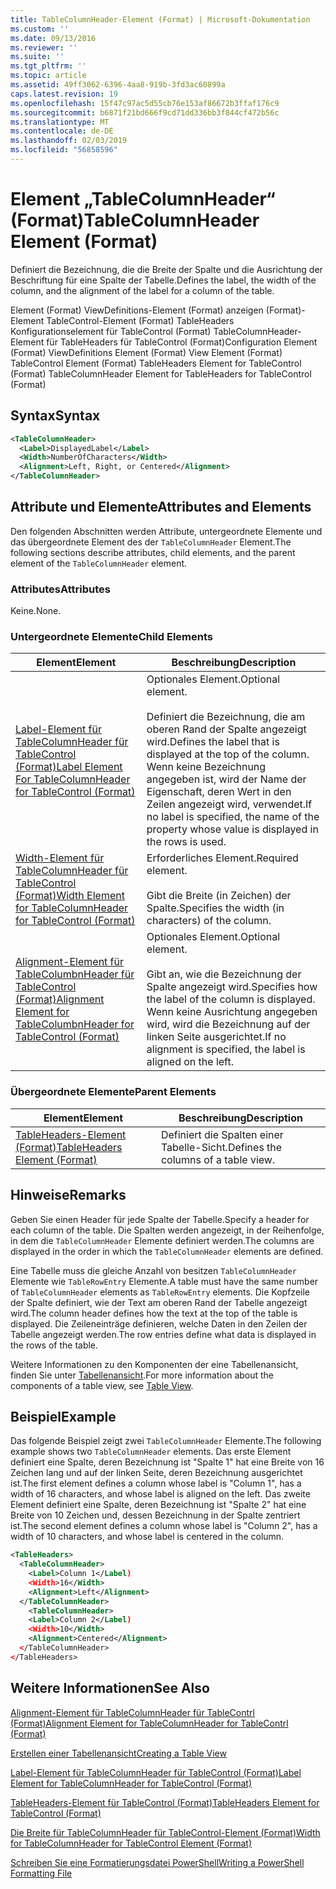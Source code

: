 ```yaml
---
title: TableColumnHeader-Element (Format) | Microsoft-Dokumentation
ms.custom: ''
ms.date: 09/13/2016
ms.reviewer: ''
ms.suite: ''
ms.tgt_pltfrm: ''
ms.topic: article
ms.assetid: 49ff3062-6396-4aa8-919b-3fd3ac60899a
caps.latest.revision: 19
ms.openlocfilehash: 15f47c97ac5d55cb76e153af86672b3ffaf176c9
ms.sourcegitcommit: b6871f21bd666f9cd71dd336bb3f844cf472b56c
ms.translationtype: MT
ms.contentlocale: de-DE
ms.lasthandoff: 02/03/2019
ms.locfileid: "56858596"
---
```

# <a name="tablecolumnheader-element-format"></a><span data-ttu-id="ef66a-102">Element „TableColumnHeader“ (Format)</span><span class="sxs-lookup"><span data-stu-id="ef66a-102">TableColumnHeader Element (Format)</span></span>

<span data-ttu-id="ef66a-103">Definiert die Bezeichnung, die die Breite der Spalte und die Ausrichtung der Beschriftung für eine Spalte der Tabelle.</span><span class="sxs-lookup"><span data-stu-id="ef66a-103">Defines the label, the width of the column, and the alignment of the label for a column of the table.</span></span>

<span data-ttu-id="ef66a-104">Element (Format) ViewDefinitions-Element (Format) anzeigen (Format)-Element TableControl-Element (Format) TableHeaders Konfigurationselement für TableControl (Format) TableColumnHeader-Element für TableHeaders für TableControl (Format)</span><span class="sxs-lookup"><span data-stu-id="ef66a-104">Configuration Element (Format) ViewDefinitions Element (Format) View Element (Format) TableControl Element (Format) TableHeaders Element for TableControl (Format) TableColumnHeader Element for TableHeaders for TableControl (Format)</span></span>

## <a name="syntax"></a><span data-ttu-id="ef66a-105">Syntax</span><span class="sxs-lookup"><span data-stu-id="ef66a-105">Syntax</span></span>

```xml
<TableColumnHeader>
  <Label>DisplayedLabel</Label>
  <Width>NumberOfCharacters</Width>
  <Alignment>Left, Right, or Centered</Alignment>
</TableColumnHeader>
```

## <a name="attributes-and-elements"></a><span data-ttu-id="ef66a-106">Attribute und Elemente</span><span class="sxs-lookup"><span data-stu-id="ef66a-106">Attributes and Elements</span></span>

<span data-ttu-id="ef66a-107">Den folgenden Abschnitten werden Attribute, untergeordnete Elemente und das übergeordnete Element des der `TableColumnHeader` Element.</span><span class="sxs-lookup"><span data-stu-id="ef66a-107">The following sections describe attributes, child elements, and the parent element of the `TableColumnHeader` element.</span></span>

### <a name="attributes"></a><span data-ttu-id="ef66a-108">Attributes</span><span class="sxs-lookup"><span data-stu-id="ef66a-108">Attributes</span></span>

<span data-ttu-id="ef66a-109">Keine.</span><span class="sxs-lookup"><span data-stu-id="ef66a-109">None.</span></span>

### <a name="child-elements"></a><span data-ttu-id="ef66a-110">Untergeordnete Elemente</span><span class="sxs-lookup"><span data-stu-id="ef66a-110">Child Elements</span></span>

|<span data-ttu-id="ef66a-111">Element</span><span class="sxs-lookup"><span data-stu-id="ef66a-111">Element</span></span>|<span data-ttu-id="ef66a-112">Beschreibung</span><span class="sxs-lookup"><span data-stu-id="ef66a-112">Description</span></span>|
|-------------|-----------------|
|[<span data-ttu-id="ef66a-113">Label-Element für TableColumnHeader für TableControl (Format)</span><span class="sxs-lookup"><span data-stu-id="ef66a-113">Label Element For TableColumnHeader for TableControl (Format)</span></span>](./label-element-for-tablecolumnheader-for-tablecontrol-format.md)|<span data-ttu-id="ef66a-114">Optionales Element.</span><span class="sxs-lookup"><span data-stu-id="ef66a-114">Optional element.</span></span><br /><br /> <span data-ttu-id="ef66a-115">Definiert die Bezeichnung, die am oberen Rand der Spalte angezeigt wird.</span><span class="sxs-lookup"><span data-stu-id="ef66a-115">Defines the label that is displayed at the top of the column.</span></span> <span data-ttu-id="ef66a-116">Wenn keine Bezeichnung angegeben ist, wird der Name der Eigenschaft, deren Wert in den Zeilen angezeigt wird, verwendet.</span><span class="sxs-lookup"><span data-stu-id="ef66a-116">If no label is specified, the name of the property whose value is displayed in the rows is used.</span></span>|
|[<span data-ttu-id="ef66a-117">Width-Element für TableColumnHeader für TableControl (Format)</span><span class="sxs-lookup"><span data-stu-id="ef66a-117">Width Element for TableColumnHeader for TableControl (Format)</span></span>](./width-element-for-tablecolumnheader-for-tablecontrol-format.md)|<span data-ttu-id="ef66a-118">Erforderliches Element.</span><span class="sxs-lookup"><span data-stu-id="ef66a-118">Required element.</span></span><br /><br /> <span data-ttu-id="ef66a-119">Gibt die Breite (in Zeichen) der Spalte.</span><span class="sxs-lookup"><span data-stu-id="ef66a-119">Specifies the width (in characters) of the column.</span></span>|
|[<span data-ttu-id="ef66a-120">Alignment-Element für TableColumbnHeader für TableControl (Format)</span><span class="sxs-lookup"><span data-stu-id="ef66a-120">Alignment Element for TableColumbnHeader for TableControl (Format)</span></span>](./alignment-element-for-tablecolumnheader-for-tablecontrol-format.md)|<span data-ttu-id="ef66a-121">Optionales Element.</span><span class="sxs-lookup"><span data-stu-id="ef66a-121">Optional element.</span></span><br /><br /> <span data-ttu-id="ef66a-122">Gibt an, wie die Bezeichnung der Spalte angezeigt wird.</span><span class="sxs-lookup"><span data-stu-id="ef66a-122">Specifies how the label of the column is displayed.</span></span> <span data-ttu-id="ef66a-123">Wenn keine Ausrichtung angegeben wird, wird die Bezeichnung auf der linken Seite ausgerichtet.</span><span class="sxs-lookup"><span data-stu-id="ef66a-123">If no alignment is specified, the label is aligned on the left.</span></span>|

### <a name="parent-elements"></a><span data-ttu-id="ef66a-124">Übergeordnete Elemente</span><span class="sxs-lookup"><span data-stu-id="ef66a-124">Parent Elements</span></span>

|<span data-ttu-id="ef66a-125">Element</span><span class="sxs-lookup"><span data-stu-id="ef66a-125">Element</span></span>|<span data-ttu-id="ef66a-126">Beschreibung</span><span class="sxs-lookup"><span data-stu-id="ef66a-126">Description</span></span>|
|-------------|-----------------|
|[<span data-ttu-id="ef66a-127">TableHeaders-Element (Format)</span><span class="sxs-lookup"><span data-stu-id="ef66a-127">TableHeaders Element (Format)</span></span>](./tableheaders-element-format.md)|<span data-ttu-id="ef66a-128">Definiert die Spalten einer Tabelle-Sicht.</span><span class="sxs-lookup"><span data-stu-id="ef66a-128">Defines the columns of a table view.</span></span>|

## <a name="remarks"></a><span data-ttu-id="ef66a-129">Hinweise</span><span class="sxs-lookup"><span data-stu-id="ef66a-129">Remarks</span></span>

<span data-ttu-id="ef66a-130">Geben Sie einen Header für jede Spalte der Tabelle.</span><span class="sxs-lookup"><span data-stu-id="ef66a-130">Specify a header for each column of the table.</span></span> <span data-ttu-id="ef66a-131">Die Spalten werden angezeigt, in der Reihenfolge, in dem die `TableColumnHeader` Elemente definiert werden.</span><span class="sxs-lookup"><span data-stu-id="ef66a-131">The columns are displayed in the order in which the `TableColumnHeader` elements are defined.</span></span>

<span data-ttu-id="ef66a-132">Eine Tabelle muss die gleiche Anzahl von besitzen `TableColumnHeader` Elemente wie `TableRowEntry` Elemente.</span><span class="sxs-lookup"><span data-stu-id="ef66a-132">A table must have the same number of `TableColumnHeader` elements as `TableRowEntry` elements.</span></span> <span data-ttu-id="ef66a-133">Die Kopfzeile der Spalte definiert, wie der Text am oberen Rand der Tabelle angezeigt wird.</span><span class="sxs-lookup"><span data-stu-id="ef66a-133">The column header defines how the text at the top of the table is displayed.</span></span> <span data-ttu-id="ef66a-134">Die Zeileneinträge definieren, welche Daten in den Zeilen der Tabelle angezeigt werden.</span><span class="sxs-lookup"><span data-stu-id="ef66a-134">The row entries define what data is displayed in the rows of the table.</span></span>

<span data-ttu-id="ef66a-135">Weitere Informationen zu den Komponenten der eine Tabellenansicht, finden Sie unter [Tabellenansicht](./creating-a-table-view.md).</span><span class="sxs-lookup"><span data-stu-id="ef66a-135">For more information about the components of a table view, see [Table View](./creating-a-table-view.md).</span></span>

## <a name="example"></a><span data-ttu-id="ef66a-136">Beispiel</span><span class="sxs-lookup"><span data-stu-id="ef66a-136">Example</span></span>

<span data-ttu-id="ef66a-137">Das folgende Beispiel zeigt zwei `TableColumnHeader` Elemente.</span><span class="sxs-lookup"><span data-stu-id="ef66a-137">The following example shows two `TableColumnHeader` elements.</span></span> <span data-ttu-id="ef66a-138">Das erste Element definiert eine Spalte, deren Bezeichnung ist "Spalte 1" hat eine Breite von 16 Zeichen lang und auf der linken Seite, deren Bezeichnung ausgerichtet ist.</span><span class="sxs-lookup"><span data-stu-id="ef66a-138">The first element defines a column whose label is "Column 1", has a width of 16 characters, and whose label is aligned on the left.</span></span> <span data-ttu-id="ef66a-139">Das zweite Element definiert eine Spalte, deren Bezeichnung ist "Spalte 2" hat eine Breite von 10 Zeichen und, dessen Bezeichnung in der Spalte zentriert ist.</span><span class="sxs-lookup"><span data-stu-id="ef66a-139">The second element defines a column whose label is "Column 2", has a width of 10 characters, and whose label is centered in the column.</span></span>

```xml
<TableHeaders>
  <TableColumnHeader>
    <Label>Column 1</Label)
    <Width>16</Width>
    <Alignment>Left</Alignment>
  </TableColumnHeader>
    <TableColumnHeader>
    <Label>Column 2</Label)
    <Width>10</Width>
    <Alignment>Centered</Alignment>
  </TableColumnHeader>
</TableHeaders>
```

## <a name="see-also"></a><span data-ttu-id="ef66a-140">Weitere Informationen</span><span class="sxs-lookup"><span data-stu-id="ef66a-140">See Also</span></span>

[<span data-ttu-id="ef66a-141">Alignment-Element für TableColumnHeader für TableContrl (Format)</span><span class="sxs-lookup"><span data-stu-id="ef66a-141">Alignment Element for TableColumnHeader for TableContrl (Format)</span></span>](./alignment-element-for-tablecolumnheader-for-tablecontrol-format.md)

[<span data-ttu-id="ef66a-142">Erstellen einer Tabellenansicht</span><span class="sxs-lookup"><span data-stu-id="ef66a-142">Creating a Table View</span></span>](./creating-a-table-view.md)

[<span data-ttu-id="ef66a-143">Label-Element für TableColumnHeader für TableControl (Format)</span><span class="sxs-lookup"><span data-stu-id="ef66a-143">Label Element for TableColumnHeader for TableControl (Format)</span></span>](./label-element-for-tablecolumnheader-for-tablecontrol-format.md)

[<span data-ttu-id="ef66a-144">TableHeaders-Element für TableControl (Format)</span><span class="sxs-lookup"><span data-stu-id="ef66a-144">TableHeaders Element for TableControl (Format)</span></span>](./tableheaders-element-format.md)

[<span data-ttu-id="ef66a-145">Die Breite für TableColumnHeader für TableControl-Element (Format)</span><span class="sxs-lookup"><span data-stu-id="ef66a-145">Width for TableColumnHeader for TableControl Element (Format)</span></span>](./width-element-for-tablecolumnheader-for-tablecontrol-format.md)

[<span data-ttu-id="ef66a-146">Schreiben Sie eine Formatierungsdatei PowerShell</span><span class="sxs-lookup"><span data-stu-id="ef66a-146">Writing a PowerShell Formatting File</span></span>](./writing-a-powershell-formatting-file.md)
